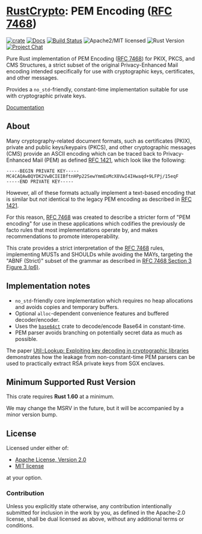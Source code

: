 # [RustCrypto]: PEM Encoding ([RFC 7468])

[![crate][crate-image]][crate-link]
[![Docs][docs-image]][docs-link]
[![Build Status][build-image]][build-link]
![Apache2/MIT licensed][license-image]
![Rust Version][rustc-image]
[![Project Chat][chat-image]][chat-link]

Pure Rust implementation of PEM Encoding ([RFC 7468]) for PKIX, PKCS, and
CMS Structures, a strict subset of the original Privacy-Enhanced Mail encoding
intended  specifically for use with cryptographic keys, certificates, and other
messages.

Provides a `no_std`-friendly, constant-time implementation suitable for use with
cryptographic private keys.

[Documentation][docs-link]

## About

Many cryptography-related document formats, such as certificates (PKIX),
private and public keys/keypairs (PKCS), and other cryptographic messages (CMS)
provide an ASCII encoding which can be traced back to Privacy-Enhanced Mail
(PEM) as defined [RFC 1421], which look like the following:

```text
-----BEGIN PRIVATE KEY-----
MC4CAQAwBQYDK2VwBCIEIBftnHPp22SewYmmEoMcX8VwI4IHwaqd+9LFPj/15eqF
-----END PRIVATE KEY-----
```

However, all of these formats actually implement a text-based encoding that is
similar but *not* identical to the legacy PEM encoding as described in
[RFC 1421].

For this reason, [RFC 7468] was created to describe a stricter form of
"PEM encoding" for use in these applications which codifies the previously
de facto rules that most implementations operate by, and makes recommendations
to promote interoperability.

This crate provides a strict interpretation of the [RFC 7468] rules,
implementing MUSTs and SHOULDs while avoiding the MAYs, targeting the
"ABNF (Strict)" subset of the grammar as described in
[RFC 7468 Section 3 Figure 3 (p6)][RFC 7468 p6].

## Implementation notes

- `no_std`-friendly core implementation which requires no heap allocations
  and avoids copies and temporary buffers.
- Optional `alloc`-dependent convenience features and buffered decoder/encoder.
- Uses the [`base64ct`] crate to decode/encode Base64 in constant-time.
- PEM parser avoids branching on potentially secret data as much as possible.

The paper [Util::Lookup: Exploiting key decoding in cryptographic libraries][Util::Lookup]
demonstrates how the leakage from non-constant-time PEM parsers can be used
to practically extract RSA private keys from SGX enclaves.

## Minimum Supported Rust Version

This crate requires **Rust 1.60** at a minimum.

We may change the MSRV in the future, but it will be accompanied by a minor
version bump.

## License

Licensed under either of:

- [Apache License, Version 2.0](http://www.apache.org/licenses/LICENSE-2.0)
- [MIT license](http://opensource.org/licenses/MIT)

at your option.

### Contribution

Unless you explicitly state otherwise, any contribution intentionally submitted
for inclusion in the work by you, as defined in the Apache-2.0 license, shall be
dual licensed as above, without any additional terms or conditions.

[//]: # (badges)

[crate-image]: https://buildstats.info/crate/pem-rfc7468
[crate-link]: https://crates.io/crates/pem-rfc7468
[docs-image]: https://docs.rs/pem-rfc7468/badge.svg
[docs-link]: https://docs.rs/pem-rfc7468/
[build-image]: https://github.com/RustCrypto/formats/actions/workflows/pem-rfc7468.yml/badge.svg
[build-link]: https://github.com/RustCrypto/formats/actions/workflows/pem-rfc7468.yml
[license-image]: https://img.shields.io/badge/license-Apache2.0/MIT-blue.svg
[rustc-image]: https://img.shields.io/badge/rustc-1.60+-blue.svg
[chat-image]: https://img.shields.io/badge/zulip-join_chat-blue.svg
[chat-link]: https://rustcrypto.zulipchat.com/#narrow/stream/300570-formats

[//]: # (links)

[RustCrypto]: https://github.com/rustcrypto
[RFC 1421]: https://datatracker.ietf.org/doc/html/rfc1421
[RFC 7468]: https://datatracker.ietf.org/doc/html/rfc7468
[RFC 7468 p6]: https://datatracker.ietf.org/doc/html/rfc7468#page-6
[`base64ct`]: https://github.com/RustCrypto/formats/tree/master/base64ct
[Util::Lookup]: https://arxiv.org/pdf/2108.04600.pdf
